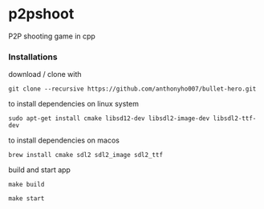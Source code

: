 # p2pshoot
P2P shooting game in cpp

### Installations 

download / clone with 

    git clone --recursive https://github.com/anthonyho007/bullet-hero.git

to install dependencies on linux system

    sudo apt-get install cmake libsd12-dev libsdl2-image-dev libsdl2-ttf-dev

to install dependencies on macos

    brew install cmake sdl2 sdl2_image sdl2_ttf

build and start app

    make build

    make start
